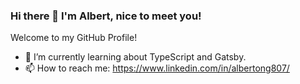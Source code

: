 ### Hi there 👋 I'm Albert, nice to meet you!

Welcome to my GitHub Profile!

- 🌱 I’m currently learning about TypeScript and Gatsby.
- 📫 How to reach me: https://www.linkedin.com/in/albertong807/

<!--
**theberttt/theberttt** is a ✨ _special_ ✨ repository because its `README.md` (this file) appears on your GitHub profile.

Here are some ideas to get you started:

- 🔭 I’m currently working on ...
- 🌱 I’m currently learning ...
- 👯 I’m looking to collaborate on ...
- 🤔 I’m looking for help with ...
- 💬 Ask me about ...
- 📫 How to reach me: ...
- 😄 Pronouns: ...
- ⚡ Fun fact: ...
-->
